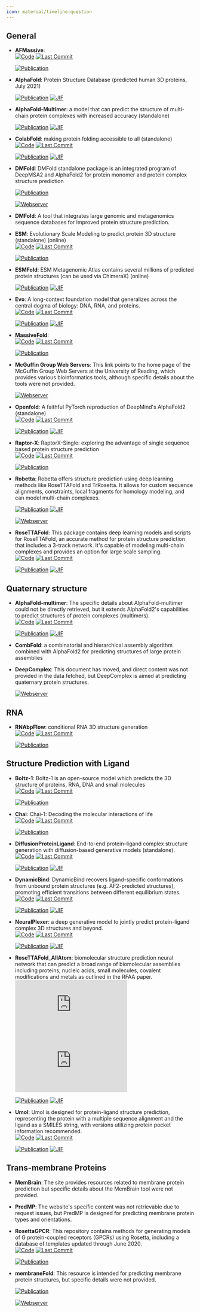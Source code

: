 ```yaml
---
icon: material/timeline-question
---
```



## **General**


- **AFMassive**:   
    [![Code](https://img.shields.io/github/stars/GBLille/AFmassive?style=for-the-badge&logo=github)](https://github.com/GBLille/AFmassive) 
    [![Last Commit](https://img.shields.io/github/last-commit/GBLille/AFmassive?style=for-the-badge&logo=github)](https://github.com/GBLille/AFmassive) 

    [![Publication](https://img.shields.io/badge/Publication-Citations:0-blue?style=for-the-badge&logo=bookstack)](https://doi.org/10.21203/rs.3.rs-4319486) 



- **AlphaFold**: Protein Structure Database (predicted human 3D proteins, July 2021)  

    [![Publication](https://img.shields.io/badge/Publication-Citations:28101-blue?style=for-the-badge&logo=bookstack)](https://doi.org/10.1038/s41586-021-03819-2) 
    [![JIF](https://img.shields.io/badge/Impact_Factor-50.50-purple?style=for-the-badge&logo=academia)](https://doi.org/10.1038/s41586-021-03819-2)



- **AlphaFold-Multimer**: a model that can predict the structure of multi-chain protein complexes with increased accuracy (standalone)  

    [![Publication](https://img.shields.io/badge/Publication-Citations:7-blue?style=for-the-badge&logo=bookstack)](https://doi.org/10.1371/journal.pcbi.1012253) 
    [![JIF](https://img.shields.io/badge/Impact_Factor-3.80-purple?style=for-the-badge&logo=academia)](https://doi.org/10.1371/journal.pcbi.1012253)



- **ColabFold**: making protein folding accessible to all (standalone)  
    [![Code](https://img.shields.io/github/stars/sokrypton/ColabFold?style=for-the-badge&logo=github)](https://github.com/sokrypton/ColabFold) 
    [![Last Commit](https://img.shields.io/github/last-commit/sokrypton/ColabFold?style=for-the-badge&logo=github)](https://github.com/sokrypton/ColabFold) 

    [![Publication](https://img.shields.io/badge/Publication-Citations:5926-blue?style=for-the-badge&logo=bookstack)](https://doi.org/10.1038/s41592-022-01488-1) 
    [![JIF](https://img.shields.io/badge/Impact_Factor-36.10-purple?style=for-the-badge&logo=academia)](https://doi.org/10.1038/s41592-022-01488-1)



- **DMFold**: DMFold standalone package is an integrated program of DeepMSA2 and AlphaFold2 for protein monomer and protein complex structure prediction  

    [![Publication](https://img.shields.io/badge/Publication-Citations:0-blue?style=for-the-badge&logo=bookstack)](None) 

    [![Webserver](https://img.shields.io/badge/Webserver-online-brightgreen?style=for-the-badge&logo=cachet&logoColor=65FF8F)](https://zhanggroup.org/DMFold/download/) 


- **DMFold**: A tool that integrates large genomic and metagenomics sequence databases for improved protein structure prediction.  




- **ESM**: Evolutionary Scale Modeling to predict protein 3D structure (standalone) (online)  
    [![Code](https://img.shields.io/github/stars/facebookresearch/esm?style=for-the-badge&logo=github)](https://github.com/facebookresearch/esm) 
    [![Last Commit](https://img.shields.io/github/last-commit/facebookresearch/esm?style=for-the-badge&logo=github)](https://github.com/facebookresearch/esm) 

    [![Publication](https://img.shields.io/badge/Publication-Citations:215-blue?style=for-the-badge&logo=bookstack)](https://doi.org/10.1101/2021.02.12.430858) 



- **ESMFold**: ESM Metagenomic Atlas contains several millions of predicted protein structures (can be used via ChimeraX) (online)  

    [![Publication](https://img.shields.io/badge/Publication-Citations:1980-blue?style=for-the-badge&logo=bookstack)](https://doi.org/10.1126/science.ade2574) 
    [![JIF](https://img.shields.io/badge/Impact_Factor-44.70-purple?style=for-the-badge&logo=academia)](https://doi.org/10.1126/science.ade2574)



- **Evo**: A long-context foundation model that generalizes across the central dogma of biology: DNA, RNA, and proteins.  
    [![Code](https://img.shields.io/github/stars/evo-design/evo?style=for-the-badge&logo=github)](https://github.com/evo-design/evo) 
    [![Last Commit](https://img.shields.io/github/last-commit/evo-design/evo?style=for-the-badge&logo=github)](https://github.com/evo-design/evo) 

    [![Publication](https://img.shields.io/badge/Publication-Citations:37-blue?style=for-the-badge&logo=bookstack)](https://doi.org/10.1126/science.ado9336) 
    [![JIF](https://img.shields.io/badge/Impact_Factor-44.70-purple?style=for-the-badge&logo=academia)](https://doi.org/10.1126/science.ado9336)



- **MassiveFold**:   
    [![Code](https://img.shields.io/github/stars/GBLille/MassiveFold?style=for-the-badge&logo=github)](https://github.com/GBLille/MassiveFold) 
    [![Last Commit](https://img.shields.io/github/last-commit/GBLille/MassiveFold?style=for-the-badge&logo=github)](https://github.com/GBLille/MassiveFold) 

    [![Publication](https://img.shields.io/badge/Publication-Citations:0-blue?style=for-the-badge&logo=bookstack)](https://doi.org/10.21203/rs.3.rs-4319486) 



- **McGuffin Group Web Servers**: This link points to the home page of the McGuffin Group Web Servers at the University of Reading, which provides various bioinformatics tools, although specific details about the tools were not provided.  


    [![Webserver](https://img.shields.io/badge/Webserver-online-brightgreen?style=for-the-badge&logo=cachet&logoColor=65FF8F)](https://www.reading.ac.uk/bioinf/index.html) 


- **Openfold**: A faithful PyTorch reproduction of DeepMind's AlphaFold2 (standalone)  
    [![Code](https://img.shields.io/github/stars/aqlaboratory/openfold?style=for-the-badge&logo=github)](https://github.com/aqlaboratory/openfold) 
    [![Last Commit](https://img.shields.io/github/last-commit/aqlaboratory/openfold?style=for-the-badge&logo=github)](https://github.com/aqlaboratory/openfold) 

    [![Publication](https://img.shields.io/badge/Publication-Citations:69-blue?style=for-the-badge&logo=bookstack)](https://doi.org/10.1038/s41592-024-02272-z) 
    [![JIF](https://img.shields.io/badge/Impact_Factor-36.10-purple?style=for-the-badge&logo=academia)](https://doi.org/10.1038/s41592-024-02272-z)



- **Raptor-X**: RaptorX-Single: exploring the advantage of single sequence based protein structure prediction  
    [![Code](https://img.shields.io/github/stars/AndersJing/RaptorX-Single?style=for-the-badge&logo=github)](https://github.com/AndersJing/RaptorX-Single) 
    [![Last Commit](https://img.shields.io/github/last-commit/AndersJing/RaptorX-Single?style=for-the-badge&logo=github)](https://github.com/AndersJing/RaptorX-Single) 

    [![Publication](https://img.shields.io/badge/Publication-Citations:0-blue?style=for-the-badge&logo=bookstack)](https://doi.org/10.5281/zenodo.7351378) 



- **Robetta**: Robetta offers structure prediction using deep learning methods like RoseTTAFold and TrRosetta. It allows for custom sequence alignments, constraints, local fragments for homology modeling, and can model multi-chain complexes.  

    [![Publication](https://img.shields.io/badge/Publication-Citations:1719-blue?style=for-the-badge&logo=bookstack)](https://doi.org/10.1093%2Fnar%2Fgkh468) 
    [![JIF](https://img.shields.io/badge/Impact_Factor-16.60-purple?style=for-the-badge&logo=academia)](https://doi.org/10.1093%2Fnar%2Fgkh468)

    [![Webserver](https://img.shields.io/badge/Webserver-online-brightgreen?style=for-the-badge&logo=cachet&logoColor=65FF8F)](https://robetta.bakerlab.org/) 


- **RoseTTAFold**: This package contains deep learning models and scripts for RoseTTAFold, an accurate method for protein structure prediction that includes a 3-track network. It's capable of modeling multi-chain complexes and provides an option for large scale sampling.  
    [![Code](https://img.shields.io/github/stars/RosettaCommons/RoseTTAFold?style=for-the-badge&logo=github)](https://github.com/RosettaCommons/RoseTTAFold) 
    [![Last Commit](https://img.shields.io/github/last-commit/RosettaCommons/RoseTTAFold?style=for-the-badge&logo=github)](https://github.com/RosettaCommons/RoseTTAFold) 

    [![Publication](https://img.shields.io/badge/Publication-Citations:3904-blue?style=for-the-badge&logo=bookstack)](https://doi.org/10.1126/science.abj8754) 
    [![JIF](https://img.shields.io/badge/Impact_Factor-44.70-purple?style=for-the-badge&logo=academia)](https://doi.org/10.1126/science.abj8754)


## **Quaternary structure**


- **AlphaFold-multimer**: The specific details about AlphaFold-multimer could not be directly retrieved, but it extends AlphaFold2's capabilities to predict structures of protein complexes (multimers).  
    [![Code](https://img.shields.io/github/stars/google-deepmind/alphafold?style=for-the-badge&logo=github)](https://github.com/google-deepmind/alphafold) 
    [![Last Commit](https://img.shields.io/github/last-commit/google-deepmind/alphafold?style=for-the-badge&logo=github)](https://github.com/google-deepmind/alphafold) 

    [![Publication](https://img.shields.io/badge/Publication-Citations:28101-blue?style=for-the-badge&logo=bookstack)](https://doi.org/10.1038/s41586-021-03819-2) 
    [![JIF](https://img.shields.io/badge/Impact_Factor-50.50-purple?style=for-the-badge&logo=academia)](https://doi.org/10.1038/s41586-021-03819-2)



- **CombFold**: a combinatorial and hierarchical assembly algorithm combined with AlphaFold2 for predicting structures of large protein assemblies  




- **DeepComplex**: This document has moved, and direct content was not provided in the data fetched, but DeepComplex is aimed at predicting quaternary protein structures.  


    [![Webserver](https://img.shields.io/badge/Webserver-online-brightgreen?style=for-the-badge&logo=cachet&logoColor=65FF8F)](http://tulip.rnet.missouri.edu/deepcomplex/web_index.html) 

## **RNA**


- **RNAbpFlow**: conditional RNA 3D structure generation  
    [![Code](https://img.shields.io/github/stars/Bhattacharya-Lab/RNAbpFlow?style=for-the-badge&logo=github)](https://github.com/Bhattacharya-Lab/RNAbpFlow) 
    [![Last Commit](https://img.shields.io/github/last-commit/Bhattacharya-Lab/RNAbpFlow?style=for-the-badge&logo=github)](https://github.com/Bhattacharya-Lab/RNAbpFlow) 

    [![Publication](https://img.shields.io/badge/Publication-Citations:0-blue?style=for-the-badge&logo=bookstack)](https://doi.org/10.1101/2025.01.24.634669) 


## **Structure Prediction with Ligand**


- **Boltz-1**: Boltz-1 is an open-source model which predicts the 3D structure of proteins, RNA, DNA and small molecules  
    [![Code](https://img.shields.io/github/stars/jwohlwend/boltz?tab=readme-ov-file?style=for-the-badge&logo=github)](https://github.com/jwohlwend/boltz?tab=readme-ov-file) 
    [![Last Commit](https://img.shields.io/github/last-commit/jwohlwend/boltz?tab=readme-ov-file?style=for-the-badge&logo=github)](https://github.com/jwohlwend/boltz?tab=readme-ov-file) 

    [![Publication](https://img.shields.io/badge/Publication-Citations:20-blue?style=for-the-badge&logo=bookstack)](https://doi.org/10.1101/2024.11.19.624167) 



- **Chai**: Chai-1: Decoding the molecular interactions of life  
    [![Code](https://img.shields.io/github/stars/chaidiscovery/chai-lab?style=for-the-badge&logo=github)](https://github.com/chaidiscovery/chai-lab) 
    [![Last Commit](https://img.shields.io/github/last-commit/chaidiscovery/chai-lab?style=for-the-badge&logo=github)](https://github.com/chaidiscovery/chai-lab) 

    [![Publication](https://img.shields.io/badge/Publication-Citations:0-blue?style=for-the-badge&logo=bookstack)](https://doi.org/10.1101/2024.10.10.615955) 



- **DiffusionProteinLigand**: End-to-end protein–ligand complex structure generation with diffusion-based generative models (standalone).  
    [![Code](https://img.shields.io/github/stars/shuyana/DiffusionProteinLigand?style=for-the-badge&logo=github)](https://github.com/shuyana/DiffusionProteinLigand) 
    [![Last Commit](https://img.shields.io/github/last-commit/shuyana/DiffusionProteinLigand?style=for-the-badge&logo=github)](https://github.com/shuyana/DiffusionProteinLigand) 

    [![Publication](https://img.shields.io/badge/Publication-Citations:22-blue?style=for-the-badge&logo=bookstack)](https://doi.org/10.1186/s12859-023-05354-5) 
    [![JIF](https://img.shields.io/badge/Impact_Factor-2.90-purple?style=for-the-badge&logo=academia)](https://doi.org/10.1186/s12859-023-05354-5)



- **DynamicBind**: DynamicBind recovers ligand-specific conformations from unbound protein structures (e.g. AF2-predicted structures), promoting efficient transitions between different equilibrium states.  
    [![Code](https://img.shields.io/github/stars/luwei0917/DynamicBind?style=for-the-badge&logo=github)](https://github.com/luwei0917/DynamicBind) 
    [![Last Commit](https://img.shields.io/github/last-commit/luwei0917/DynamicBind?style=for-the-badge&logo=github)](https://github.com/luwei0917/DynamicBind) 

    [![Publication](https://img.shields.io/badge/Publication-Citations:48-blue?style=for-the-badge&logo=bookstack)](https://doi.org/10.1038/s41467-024-45461-2) 
    [![JIF](https://img.shields.io/badge/Impact_Factor-14.70-purple?style=for-the-badge&logo=academia)](https://doi.org/10.1038/s41467-024-45461-2)



- **NeuralPlexer**: a deep generative model to jointly predict protein-ligand complex 3D structures and beyond.  
    [![Code](https://img.shields.io/github/stars/zrqiao/NeuralPLexer?style=for-the-badge&logo=github)](https://github.com/zrqiao/NeuralPLexer) 
    [![Last Commit](https://img.shields.io/github/last-commit/zrqiao/NeuralPLexer?style=for-the-badge&logo=github)](https://github.com/zrqiao/NeuralPLexer) 

    [![Publication](https://img.shields.io/badge/Publication-Citations:47-blue?style=for-the-badge&logo=bookstack)](https://doi.org/10.1038/s42256-024-00792-z) 
    [![JIF](https://img.shields.io/badge/Impact_Factor-18.80-purple?style=for-the-badge&logo=academia)](https://doi.org/10.1038/s42256-024-00792-z)



- **RoseTTAFold_AllAtom**: biomolecular structure prediction neural network that can predict a broad range of biomolecular assemblies including proteins, nucleic acids, small molecules, covalent modifications and metals as outlined in the RFAA paper.  
    [![Code](https://img.shields.io/github/stars/AaronFeller/RoseTTAFold-All-Atom/blob/main/README.md?style=for-the-badge&logo=github)](https://github.com/AaronFeller/RoseTTAFold-All-Atom/blob/main/README.md) 
    [![Last Commit](https://img.shields.io/github/last-commit/AaronFeller/RoseTTAFold-All-Atom/blob/main/README.md?style=for-the-badge&logo=github)](https://github.com/AaronFeller/RoseTTAFold-All-Atom/blob/main/README.md) 

    [![Publication](https://img.shields.io/badge/Publication-Citations:269-blue?style=for-the-badge&logo=bookstack)](https://doi.org/10.1126/science.adl2528) 
    [![JIF](https://img.shields.io/badge/Impact_Factor-44.70-purple?style=for-the-badge&logo=academia)](https://doi.org/10.1126/science.adl2528)



- **Umol**: Umol is designed for protein-ligand structure prediction, representing the protein with a multiple sequence alignment and the ligand as a SMILES string, with versions utilizing protein pocket information recommended.  
    [![Code](https://img.shields.io/github/stars/patrickbryant1/Umol?style=for-the-badge&logo=github)](https://github.com/patrickbryant1/Umol) 
    [![Last Commit](https://img.shields.io/github/last-commit/patrickbryant1/Umol?style=for-the-badge&logo=github)](https://github.com/patrickbryant1/Umol) 

    [![Publication](https://img.shields.io/badge/Publication-Citations:20-blue?style=for-the-badge&logo=bookstack)](https://doi.org/10.1038/s41467-024-48837-6) 
    [![JIF](https://img.shields.io/badge/Impact_Factor-14.70-purple?style=for-the-badge&logo=academia)](https://doi.org/10.1038/s41467-024-48837-6)


## **Trans-membrane Proteins**


- **MemBrain**: The site provides resources related to membrane protein prediction but specific details about the MemBrain tool were not provided.  




- **PredMP**: The website's specific content was not retrievable due to request issues, but PredMP is designed for predicting membrane protein types and orientations.  




- **RosettaGPCR**: This repository contains methods for generating models of G protein-coupled receptors (GPCRs) using Rosetta, including a database of templates updated through June 2020.  
    [![Code](https://img.shields.io/github/stars/benderb1/rosettagpcr?style=for-the-badge&logo=github)](https://github.com/benderb1/rosettagpcr) 
    [![Last Commit](https://img.shields.io/github/last-commit/benderb1/rosettagpcr?style=for-the-badge&logo=github)](https://github.com/benderb1/rosettagpcr) 

    [![Publication](https://img.shields.io/badge/Publication-Citations:2-blue?style=for-the-badge&logo=bookstack)](https://doi.org/10.1101/2019.12.13.875237) 



- **membraneFold**: This resource is intended for predicting membrane protein structures, but specific details were not provided.  

    [![Publication](https://img.shields.io/badge/Publication-Citations:15-blue?style=for-the-badge&logo=bookstack)](https://doi.org/10.1101/2022.12.06.518085) 

    [![Webserver](https://img.shields.io/badge/Webserver-online-brightgreen?style=for-the-badge&logo=cachet&logoColor=65FF8F)](https://ku.biolib.com/MembraneFold/) 

